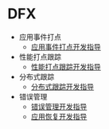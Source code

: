 # DFX

- 应用事件打点
  - [应用事件打点开发指导](hiappevent-guidelines.md)
- 性能打点跟踪
  - [性能打点跟踪开发指导](hitracemeter-guidelines.md)
- 分布式跟踪
  - [分布式跟踪开发指导](hitracechain-guidelines.md)
- 错误管理
  - [错误管理开发指导](errormanager-guidelines.md)
  - [应用恢复开发指导](apprecovery-guidelines.md)